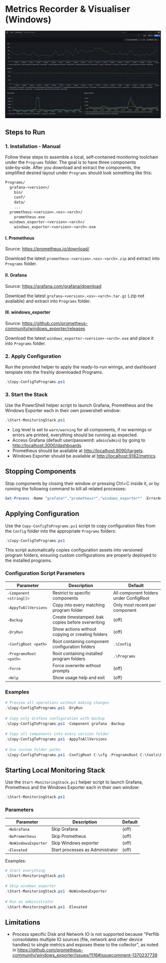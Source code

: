 
# Metrics Recorder & Visualiser (Windows)

![Screenshot of Dashboard](assets/images/Demo-01.png)

## Steps to Run

### 1. Installation - Manual

Follow these steps to assemble a local, self‑contained monitoring toolchain under the `Programs` folder. The goal is to have three components side‑by‑side. After you download and extract the components, the simplified desired layout under `Programs` should look something like this:

```text
Programs/
  grafana-<version>/
    bin/
    conf/
    data/
    ...
  prometheus-<version>.<os>-<arch>/
    prometheus.exe
  windows_exporter-<version>-<arch>/
    windows_exporter-<version>-<arch>.exe
```

#### I. Prometheus

Source: <https://prometheus.io/download/>

Download the latest `prometheus-<version>.<os>-<arch>.zip` and extract into `Programs` folder.

#### II. Grafana

Source: <https://grafana.com/grafana/download>

Download the latest `grafana-<version>.<os>-<arch>.tar.gz` (.zip not available) and extract into `Programs` folder.

#### III. windows_exporter

Source: <https://github.com/prometheus-community/windows_exporter/releases>

Download the latest `windows_exporter-<version>-<arch>.exe` and place it into `Programs` folder.

### 2. Apply Configuration

Run the provided helper to apply the ready-to-run wirings, and dashboard template into the freshly downloaded Programs.

```powershell
.\Copy-ConfigToPrograms.ps1
```

### 3. Start the Stack

Use the PowerShell helper script to launch Grafana, Prometheus and the Windows Exporter each in their own powershell window:

```powershell
.\Start-MonitoringStack.ps1
```

- Log level is set to `warn/warning` for all components, if no warnings or errors are printed, everything should be running as expected.
- Access Grafana (default user/password: `admin`/`admin`) by going to <http://localhost:3000/dashboards>.
- Prometheus should be available at <http://localhost:9090/targets>.
- Windows Exporter should be available at <http://localhost:9182/metrics>.

## Stopping Components

Stop components by closing their window or pressing Ctrl+C inside it, or by running the following command to kill all related processes:

```powershell
Get-Process -Name "grafana*","prometheus*","windows_exporter*" -ErrorAction SilentlyContinue | Stop-Process -Force
```

## Applying Configuration

Use the `Copy-ConfigToPrograms.ps1` script to copy configuration files from the `Config` folder into the appropriate `Programs` folders:

```powershell
.\Copy-ConfigToPrograms.ps1
```

This script automatically copies configuration assets into versioned program folders, ensuring custom configurations are properly deployed to the installed programs.

### Configuration Script Parameters

| Parameter | Description | Default |
|-----------|-------------|---------|
| `-Component <string[]>` | Restrict to specific components | All component folders under ConfigRoot |
| `-AppyToAllVersions` | Copy into every matching program folder | Only most recent per component |
| `-Backup` | Create timestamped .bak copies before overwriting | (off) |
| `-DryRun` | Show actions without copying or creating folders | (off) |
| `-ConfigRoot <path>` | Root containing component configuration folders | `.\Config` |
| `-ProgramsRoot <path>` | Root containing installed program folders | `.\Programs` |
| `-Force` | Force overwrite without prompts | (off) |
| `-Help` | Show usage help and exit | (off) |

### Examples

```powershell
# Preview all operations without making changes
.\Copy-ConfigToPrograms.ps1 -DryRun

# Copy only Grafana configuration with backup
.\Copy-ConfigToPrograms.ps1 -Component grafana -Backup

# Copy all components into every version folder
.\Copy-ConfigToPrograms.ps1 -AppyToAllVersions

# Use custom folder paths
.\Copy-ConfigToPrograms.ps1 -ConfigRoot C:\cfg -ProgramsRoot C:\tools\Programs
```

## Starting Local Monitoring Stack

Use the `Start-MonitoringStack.ps1` helper script to launch Grafana, Prometheus and the Windows Exporter each in their own window:

```powershell
.\Start-MonitoringStack.ps1
```

### Parameters

| Parameter | Description | Default |
|-----------|-------------|---------|
| `-NoGrafana` | Skip Grafana | (off) |
| `-NoPrometheus` | Skip Prometheus | (off) |
| `-NoWindowsExporter` | Skip Windows exporter | (off) |
| `-Elevated` | Start processes as Administrator | (off) |

Examples:

```powershell
# Start everything
.\Start-MonitoringStack.ps1

# Skip windows_exporter
.\Start-MonitoringStack.ps1 -NoWindowsExporter

# Run as administrator
.\Start-MonitoringStack.ps1 -Elevated
```

## Limitations

- Process specific Disk and Network IO is not supported because "Perflib consolidates multiple IO sources (file, network and other device handles) to single metrics and exposes these to the collector", as noted in <https://github.com/prometheus-community/windows_exporter/issues/1116#issuecomment-1370237739>
